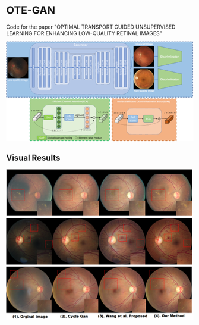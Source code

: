 # OTE-GAN
Code for the paper "OPTIMAL TRANSPORT GUIDED UNSUPERVISED LEARNING FOR ENHANCING LOW-QUALITY RETINAL IMAGES"

<img src="images/network-final.png"/>

## Visual Results
<img src="images/results.png"/>
